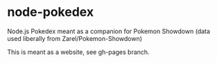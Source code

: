 node-pokedex
============

Node.js Pokedex meant as a companion for Pokemon Showdown (data used liberally from Zarel/Pokemon-Showdown)

This is meant as a website, see gh-pages branch.